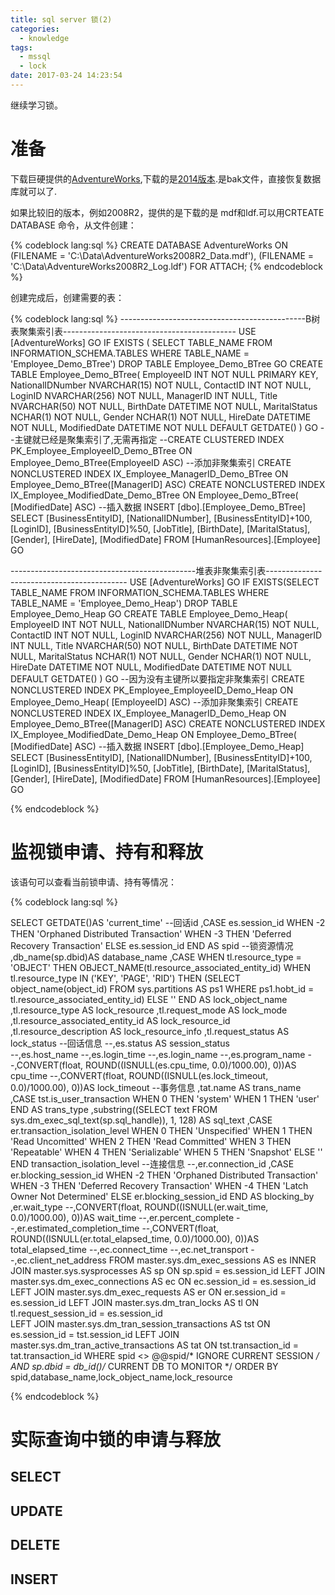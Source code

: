 ```yaml
---
title: sql server 锁(2)
categories:
  - knowledge
tags:
  - mssql
  - lock
date: 2017-03-24 14:23:54
---
```


继续学习锁。

<!--more-->


# 准备

下载巨硬提供的[AdventureWorks](https://msftdbprodsamples.codeplex.com/),下载的是[2014版本](https://msftdbprodsamples.codeplex.com/releases/view/125550).是bak文件，直接恢复数据库就可以了.

如果比较旧的版本，例如2008R2，提供的是下载的是 mdf和ldf.可以用CRTEATE DATABASE 命令，从文件创建：

{% codeblock lang:sql %}
CREATE DATABASE AdventureWorks
ON (FILENAME = 'C:\Data\AdventureWorks2008R2_Data.mdf'), (FILENAME = 'C:\Data\AdventureWorks2008R2_Log.ldf') FOR ATTACH;
{% endcodeblock %}

创建完成后，创建需要的表：

{% codeblock lang:sql %}
----------------------------------------------B树表聚集索引表-------------------------------------------
USE [AdventureWorks]
GO
IF EXISTS ( SELECT TABLE_NAME FROM INFORMATION_SCHEMA.TABLES WHERE TABLE_NAME = 'Employee_Demo_BTree')
  DROP TABLE Employee_Demo_BTree
GO
CREATE TABLE Employee_Demo_BTree(
  EmployeeID INT NOT NULL PRIMARY KEY,
  NationalIDNumber NVARCHAR(15) NOT NULL,
  ContactID INT NOT NULL,
  LoginID NVARCHAR(256) NOT NULL,
  ManagerID INT NULL,
  Title NVARCHAR(50) NOT NULL,
  BirthDate DATETIME NOT NULL,
  MaritalStatus NCHAR(1) NOT NULL,
  Gender NCHAR(1) NOT NULL,
  HireDate DATETIME NOT NULL,
  ModifiedDate DATETIME NOT NULL DEFAULT GETDATE()
)
GO
--主键就已经是聚集索引了,无需再指定
--CREATE CLUSTERED INDEX PK_Employee_EmployeeID_Demo_BTree ON Employee_Demo_BTree(EmployeeID ASC)
--添加非聚集索引
CREATE NONCLUSTERED INDEX IX_Employee_ManagerID_Demo_BTree ON Employee_Demo_BTree([ManagerID] ASC)
CREATE NONCLUSTERED INDEX IX_Employee_ModifiedDate_Demo_BTree ON Employee_Demo_BTree( [ModifiedDate] ASC)
--插入数据
INSERT [dbo].[Employee_Demo_BTree]
  SELECT [BusinessEntityID],
    [NationalIDNumber],
    [BusinessEntityID]+100,
    [LoginID],
    [BusinessEntityID]%50,
    [JobTitle],
    [BirthDate],
    [MaritalStatus],
    [Gender],
    [HireDate],
    [ModifiedDate]
  FROM [HumanResources].[Employee]
GO

----------------------------------------------堆表非聚集索引表-------------------------------------------
USE [AdventureWorks]
GO
IF EXISTS(SELECT TABLE_NAME FROM INFORMATION_SCHEMA.TABLES WHERE TABLE_NAME = 'Employee_Demo_Heap')
  DROP TABLE Employee_Demo_Heap
GO
CREATE TABLE Employee_Demo_Heap(
  EmployeeID INT NOT NULL,
  NationalIDNumber NVARCHAR(15) NOT NULL,
  ContactID INT NOT NULL,
  LoginID NVARCHAR(256) NOT NULL,
  ManagerID INT NULL,
  Title NVARCHAR(50) NOT NULL,
  BirthDate DATETIME NOT NULL,
  MaritalStatus NCHAR(1) NOT NULL,
  Gender NCHAR(1) NOT NULL,
  HireDate DATETIME NOT NULL,
  ModifiedDate DATETIME NOT NULL DEFAULT GETDATE()
)
GO
--因为没有主键所以要指定非聚集索引
CREATE NONCLUSTERED INDEX PK_Employee_EmployeeID_Demo_Heap ON Employee_Demo_Heap( [EmployeeID] ASC)
--添加非聚集索引
CREATE NONCLUSTERED INDEX IX_Employee_ManagerID_Demo_Heap ON Employee_Demo_BTree([ManagerID] ASC)
CREATE NONCLUSTERED INDEX IX_Employee_ModifiedDate_Demo_Heap ON Employee_Demo_BTree( [ModifiedDate] ASC)
--插入数据
INSERT [dbo].[Employee_Demo_Heap]
  SELECT [BusinessEntityID],
    [NationalIDNumber],
    [BusinessEntityID]+100,
    [LoginID],
    [BusinessEntityID]%50,
    [JobTitle],
    [BirthDate],
    [MaritalStatus],
    [Gender],
    [HireDate],
    [ModifiedDate]
  FROM [HumanResources].[Employee]
GO

{% endcodeblock %}


# 监视锁申请、持有和释放

该语句可以查看当前锁申请、持有等情况：

{% codeblock lang:sql %}

SELECT 
     GETDATE()AS 'current_time' 
	 --回话id
	 ,CASE es.session_id
        WHEN -2 THEN 'Orphaned Distributed Transaction'
        WHEN -3 THEN 'Deferred Recovery Transaction'
		ELSE es.session_id
	 END AS spid
	 --锁资源情况
     ,db_name(sp.dbid)AS database_name 
	 ,CASE 
       WHEN tl.resource_type = 'OBJECT'
           THEN OBJECT_NAME(tl.resource_associated_entity_id)
       WHEN tl.resource_type IN ('KEY', 'PAGE', 'RID')
            THEN (SELECT object_name(object_id)
                FROM sys.partitions AS ps1
                WHERE ps1.hobt_id = tl.resource_associated_entity_id)
       ELSE '' 
     END AS lock_object_name
	 ,tl.resource_type AS lock_resource 
     ,tl.request_mode AS lock_mode 
     ,tl.resource_associated_entity_id AS lock_resource_id
	 ,tl.resource_description AS lock_resource_info
	 ,tl.request_status AS lock_status 
	 --回话信息
	 --,es.status AS session_status     
     --,es.host_name
     --,es.login_time
     --,es.login_name
     --,es.program_name
	 --,CONVERT(float, ROUND((ISNULL(es.cpu_time, 0.0)/1000.00), 0))AS  cpu_time
     --,CONVERT(float, ROUND((ISNULL(es.lock_timeout, 0.0)/1000.00), 0))AS lock_timeout
	 --事务信息
	 ,tat.name AS trans_name
	 ,CASE tst.is_user_transaction
		WHEN 0
			THEN 'system'
		WHEN 1
			THEN 'user'
		END AS trans_type
	 ,substring((SELECT text
        FROM sys.dm_exec_sql_text(sp.sql_handle)), 1, 128) AS sql_text 
	 ,CASE er.transaction_isolation_level
       WHEN 0 THEN 'Unspecified'
       WHEN 1 THEN 'Read Uncomitted'
       WHEN 2 THEN 'Read Committed'
       WHEN 3 THEN 'Repeatable'
       WHEN 4 THEN 'Serializable'
       WHEN 5 THEN 'Snapshot'
       ELSE ''
     END transaction_isolation_level
	 --连接信息
     --,er.connection_id
     ,CASE er.blocking_session_id
       WHEN -2 THEN 'Orphaned Distributed Transaction'
       WHEN -3 THEN 'Deferred Recovery Transaction'
       WHEN -4 THEN 'Latch Owner Not Determined'
       ELSE er.blocking_session_id
     END AS blocking_by
     ,er.wait_type
     --,CONVERT(float, ROUND((ISNULL(er.wait_time, 0.0)/1000.00), 0))AS wait_time
     --,er.percent_complete
     --,er.estimated_completion_time
     --,CONVERT(float, ROUND((ISNULL(er.total_elapsed_time, 0.0)/1000.00), 0))AS total_elapsed_time
     --,ec.connect_time
     --,ec.net_transport
     --,ec.client_net_address
FROM  master.sys.dm_exec_sessions AS es
INNER JOIN master.sys.sysprocesses AS sp 
ON sp.spid = es.session_id
LEFT JOIN master.sys.dm_exec_connections AS ec 
ON ec.session_id = es.session_id
LEFT JOIN master.sys.dm_exec_requests AS er 
ON er.session_id = es.session_id
LEFT JOIN master.sys.dm_tran_locks AS tl 
ON tl.request_session_id = es.session_id		
LEFT JOIN master.sys.dm_tran_session_transactions AS tst 
ON es.session_id = tst.session_id
LEFT JOIN master.sys.dm_tran_active_transactions AS tat 
ON tst.transaction_id = tat.transaction_id
WHERE spid <> @@spid/* IGNORE CURRENT SESSION */
AND sp.dbid = db_id()/* CURRENT DB TO MONITOR */
ORDER BY spid,database_name,lock_object_name,lock_resource


{% endcodeblock %}

# 实际查询中锁的申请与释放

## SELECT

## UPDATE

## DELETE

## INSERT